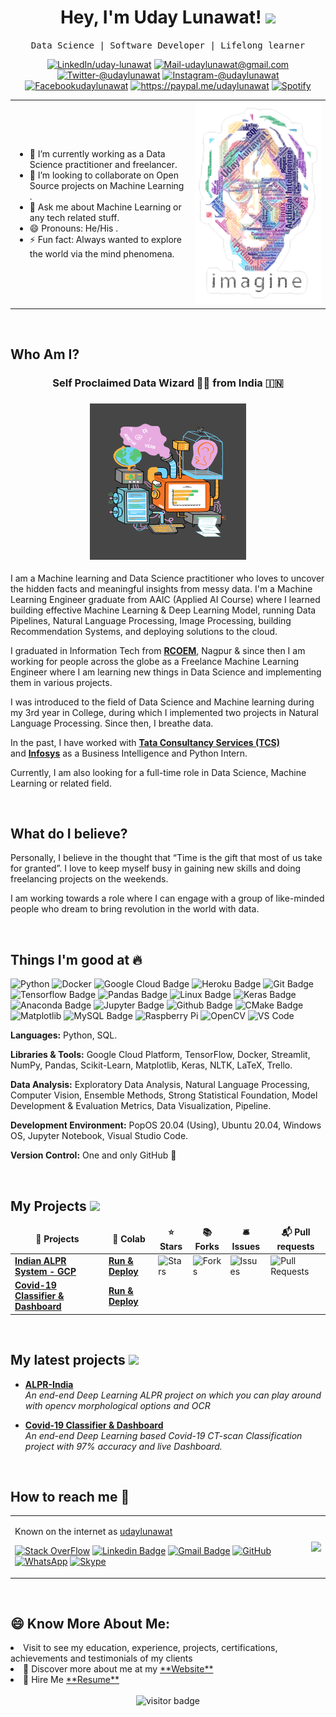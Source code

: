 <div align="center">
  <h1>Hey, I'm Uday Lunawat! <img src="https://github.com/thomasbnt/thomasbnt/blob/me/hi.gif" width="25px"></h1> </div>
  <p align='center'> <samp>Data Science | Software Developer | Lifelong learner</samp></p>
<div align="center">

<a href="https://www.linkedin.com/in/uday-lunawat" target="_blank"><img src="https://img.shields.io/badge/LinkedIn-%230077B5.svg?&style=flat-square&logo=linkedin&logoColor=white" alt="LinkedIn/uday-lunawat"></a>
<a href="mailto:udaylunawat@gmail.com" target="_blank"><img src="https://img.shields.io/badge/Mail_Me-c14438?style=flat-square&logo=Gmail&logoColor=white" alt="Mail-udaylunawat@gmail.com"></a>
<a href="https://twitter.com/udaylunawat" target="_blank"><img src="https://img.shields.io/badge/Twitter-1ca0f1?style=flat-square&labelColor=1ca0f1&logo=twitter&logoColor=white" alt="Twitter-@udaylunawat"></a>
<a href="https://www.instagram.com/udaylunawat" target="_blank"><img src="https://img.shields.io/badge/Instagram-%23E4405F.svg?&style=flat-square&logo=instagram&logoColor=white" alt="Instagram-@udaylunawat"></a>
<a href="https://www.facebook.com/udaylunawat" target="_blank"><img src="https://img.shields.io/badge/Facebook-%231877F2.svg?&style=flat-square&logo=facebook&logoColor=white" alt="Facebookudaylunawat"></a>
<a href="https://paypal.me/udaylunawat" target="_blank"><img src="https://img.shields.io/badge/Paypal-00457C?style=flat-square&labelColor=000000&logo=PayPal" alt="https://paypal.me/udaylunawat"></a>
<a href="https://open.spotify.com/playlist/69Ez7Nck73tXmrbGSVXdJ6" target="_blank"><img src="https://img.shields.io/badge/Spotify-%231ED760.svg?&style=flat-square&logo=spotify&logoColor=white" alt="Spotify"></a>
<!-- <a href="https://medium.com/@udaylunawat" target="_blank"><img src="https://img.shields.io/badge/Medium-03a57a?style=flat-square&labelColor=000000&logo=Medium" alt="Medium/@udaylunawat"></a> -->

</div>

<table>
  <tr>
    <td>
      <ul>
        <li>🔭 I’m currently working as a Data Science practitioner and freelancer.</li>
        <li>👯 I’m looking to collaborate on Open Source projects on Machine Learning .</li>
        <li>💬 Ask me about Machine Learning or any tech related stuff.</li>
        <li>😄 Pronouns: He/His .</li>
        <li>⚡ Fun fact: Always wanted to explore the world via the mind phenomena.</li>
      </ul>
      </td>   
     <td>
      <img src="https://github.com/udaylunawat/udaylunawat/blob/master/img/lennon_word.png" width="500">
     </td>
   </tr>
</table>

<br>

## Who Am I?


<h3 align="center">Self Proclaimed Data Wizard 🧙‍♂️ from India 🇮🇳</h3>

<h3 align="center"><img src="https://github.com/udaylunawat/udaylunawat/blob/master/img/giphy.gif" alt="Coder GIF" width="250" height="250"></h3>

I am a Machine learning and Data Science practitioner who loves to uncover the hidden facts and meaningful insights from messy data. I'm a Machine Learning Engineer graduate from AAIC (Applied AI Course) where I learned building effective Machine Learning & Deep Learning Model, running Data Pipelines, Natural Language Processing, Image Processing, building Recommendation Systems, and deploying solutions to the cloud.

I graduated in Information Tech from <a href="http://www.rknec.edu/" target="_blank">**RCOEM**</a>, Nagpur & since then I am working for people across the globe as a Freelance Machine Learning Engineer where I am learning new things in Data Science and implementing them in various projects.

I was introduced to the field of Data Science and Machine learning during my 3rd year in College, during which I implemented two projects in Natural Language Processing. Since then, I breathe data.	

In the past, I have worked with <a href="https://www.tcs.com/" target="_blank">**Tata Consultancy Services (TCS)**</a> and <a href="https://www.infosys.com/" target="_blank">**Infosys**</a> as a Business Intelligence and Python Intern.

Currently, I am also looking for a full-time role in Data Science, Machine Learning or related field.

<br>

## What do I believe?

Personally, I believe in the thought that “Time is the gift that most of us take for granted”. I love to keep myself busy in gaining new skills and doing freelancing projects on the weekends.

I am working towards a role where I can engage with a group of like-minded people who dream to bring revolution in the world with data.

<br>

## Things I'm good at 🔥

![Python](https://img.shields.io/badge/-Python-000000?style=flat-square&logo=Python)
![Docker](https://img.shields.io/badge/-Docker-000000?style=flat-square&logo=docker)
![Google Cloud Badge](https://img.shields.io/badge/-Google_Cloud_Platform-000000?style=flat-square&logo=google-cloud&logoColor=white)
![Heroku Badge](https://img.shields.io/badge/-Heroku-000000?style=flat-square&logo=heroku&logoColor=white)
![Git Badge](https://img.shields.io/badge/-Git-000000?style=flat-square&logo=git&logoColor=white)
![Tensorflow Badge](https://img.shields.io/badge/Tensorflow-red?logo=tensorflow&style=flat-square&logoColor=white)
![Pandas Badge](https://img.shields.io/badge/Pandas-000000?logo=pandas&style=flat-square&logoColor=white)
![Linux Badge](https://img.shields.io/badge/Linux-000000?style=flat-square&logo=linux&logoColor=white)
![Keras Badge](https://img.shields.io/badge/Keras-000000?style=flat-square&logo=Keras&logoColor=white)
![Anaconda Badge](https://img.shields.io/badge/-Anaconda-000000?style=flat-square&logo=anaconda&logoColor=white)
![Jupyter Badge](https://img.shields.io/badge/-Jupyter-000000?style=flat-square&logo=jupyter&logoColor=white)
![Github Badge](https://img.shields.io/badge/-Github-000000?style=flat-square&logo=github&logoColor=white)
![CMake Badge](https://img.shields.io/badge/-CMake-000000?style=flat-square&logo=cmake&logoColor=white)
![Matplotlib](https://img.shields.io/badge/-Matplotlib-000000?style=flat&logo=python)
![MySQL Badge](https://img.shields.io/badge/-MySQL-000000?style=flat-square&logo=mysql&logoColor=white)
![Raspberry Pi](https://img.shields.io/badge/-Raspberry%20Pi-000000?style=flat-square&logo=Raspberry-Pi)
![OpenCV](https://img.shields.io/badge/-OpenCV-000000?style=flat&logo=C%2B%2B&)
![VS Code](http://img.shields.io/badge/-VS%20Code-007ACC?style=flat-square&logo=visual-studio-code&logoColor=ffffff)

**Languages:**  Python, SQL.

**Libraries & Tools:** Google Cloud Platform, TensorFlow, Docker, Streamlit, NumPy, Pandas, Scikit-Learn, Matplotlib, Keras, NLTK, LaTeX, Trello.

**Data Analysis:** Exploratory Data Analysis, Natural Language Processing, Computer Vision, Ensemble Methods, Strong Statistical Foundation, Model Development & Evaluation Metrics, Data Visualization, Pipeline.

**Development Environment:** PopOS 20.04 (Using), Ubuntu 20.04, Windows OS, Jupyter Notebook, Visual Studio Code.

**Version Control:**  One and only GitHub 💙
</p>

<br>

## My Projects  <img src="https://slackmojis.com/emojis/5948-bongo_blob/download" width="25">
<table>
  <thead align="center">
    <tr border: none;>
      <td><b>🎁 Projects</b></td>
      <td><b>🤖 Colab</b></td>
      <td><b>⭐ Stars</b></td>
      <td><b>📚 Forks</b></td>
      <td><b>🛎 Issues</b></td>
      <td><b>📬 Pull requests</b></td>
    </tr>
  </thead>
  <tbody>
    <tr>
	    <td><a href="https://github.com/udaylunawat/Automatic-License-Plate-Recognition"><b>Indian ALPR System - GCP</b></a></td>
      <td><a href="https://colab.research.google.com/drive/1BqegosjfXthG1v9p3TUVnfvkvMxAOC5g#scrollTo=LUUvnvqrvFy3"><b>Run & Deploy</b></a></td>
      <td><img alt="Stars" src="https://img.shields.io/github/stars/udaylunawat/Automatic-License-Plate-Recognition?style=flat-square&labelColor=343b41"/></td>
      <td><img alt="Forks" src="https://img.shields.io/github/forks/udaylunawat/Automatic-License-Plate-Recognition?style=flat-square&labelColor=343b41"/></td>
      <td><img alt="Issues" src="https://img.shields.io/github/issues/udaylunawat/Automatic-License-Plate-Recognition?style=flat-square&labelColor=343b41"/></td>
      <td><img alt="Pull Requests" src="https://img.shields.io/github/issues-pr/udaylunawat/Automatic-License-Plate-Recognition?style=flat-square&labelColor=343b41"/></td>
    </tr>
    <tr>
	    <td><a href="https://colab.research.google.com/drive/1dNvFgDjxiu_Ziu_oVn63uYgrc-OJ9uvE"><b>Covid-19 Classifier & Dashboard</b></a></td>
      <td><a href="https://colab.research.google.com/drive/1dNvFgDjxiu_Ziu_oVn63uYgrc-OJ9uvE"><b>Run & Deploy</b></a></td>
    </tr>
  </tbody>
</table>

<br>

## My latest projects <img src="https://slackmojis.com/emojis/4246-blob-sunglasses/download" width="25">
<ul>
  <li><a href="https://github.com/udaylunawat/Automatic-License-Plate-Recognition" width="20" alt="new"><b>ALPR-India</b></b></a><br/><i>An end-end Deep Learning ALPR project on which you can play around with opencv morphological options and OCR</i></li>
</ul>
<ul>
  <li><a href="https://colab.research.google.com/drive/1dNvFgDjxiu_Ziu_oVn63uYgrc-OJ9uvE" width="20" alt="new"><b>Covid-19 Classifier & Dashboard</b></b></a><br/><i>An end-end Deep Learning based Covid-19 CT-scan Classification project with 97% accuracy and live Dashboard.</i></li>
</ul>
<br>


## How to reach me 📱
<table>
  <tr>
    <td>
      
Known on the internet as [udaylunawat](https://www.google.com/search?q=udaylunawat)

[![Stack OverFlow](http://img.shields.io/badge/-StackOverflow-orange?style=flat-square&logo=stackoverflow&logoColor=ffffff&link=https://stackoverflow.com/users/12069905/dracarys3)](https://stackoverflow.com/users/9292995/dracarys3)
[![Linkedin Badge](https://img.shields.io/badge/-LinkedIn-blue?style=flat-square&logo=Linkedin&logoColor=white&link=https://www.linkedin.com/in/uday-lunawat)](https://www.linkedin.com/in/uday-lunawat/)
[![Gmail Badge](https://img.shields.io/badge/-Gmail-c14438?style=flat-square&logo=Gmail&logoColor=white&link=mailto:yashrajjain726@gmail.com)](mailto:udaylunawat@gmail.com)
[![GitHub](https://img.shields.io/badge/-GitHub-181717?style=flat-square&logo=github&logoColor=white&link=https://github.com/yashrajjain726)](https://github.com/udaylunawat)
[![WhatsApp](https://img.shields.io/badge/-WhatsApp-181717?style=flat-square&logo=whatsapp&logoColor=white&link=https://wa.me/7020901969)](https://wa.me/7020901969)
[![Skype](https://img.shields.io/badge/-Skype-181717?style=flat-square&logo=skype&logoColor=white&link=https://join.skype.com/invite/Xxhxebkfcp00)](https://join.skype.com/invite/Xxhxebkfcp00)


<!-- [<img src="https://img.icons8.com/windows/64/000000/medium-logo.png"/>](https://medium.com/@udaylunawat) -->

 </td>   
     <td>
     <img align='right' src="https://github-readme-stats.vercel.app/api?username=udaylunawat&show_icons=true&hide=&hide_border=true&theme=dracula">
     </td>
   </tr>
</table>

<br>

## 😄 Know More About Me:
<li> Visit to see my education, experience, projects, certifications, achievements and testimonials of my clients
<li> 🔖 Discover more about me at my <a href="https://udaylunawat.github.io/" target="_blank">**Website**</a><br/>
<li> 💼 Hire Me <a href="https://drive.google.com/file/d/1tfqpUdc8Y6rTGiiIerb3YcKLzCB7AAlB/view?usp=sharing" target="_blank">**Resume**</a><br/>
<br>

<div align="center">
<img src="https://visitor-badge.laobi.icu/badge?page_id=udaylunawat.visitor-badge" alt="visitor badge">
</div>


